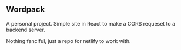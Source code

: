 ## Wordpack

A personal project. Simple site in React to make a CORS requeset to a backend
server.

Nothing fanciful, just a repo for netlify to work with.
